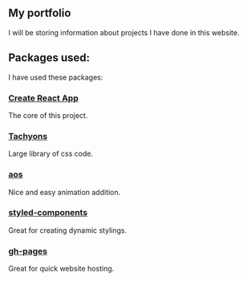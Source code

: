 ## My portfolio

I will be storing information about projects I have done in this website.



## Packages used: 

I have used these packages:

### [Create React App](https://github.com/facebook/create-react-app)
The core of this project. 


### [Tachyons](https://github.com/tachyons-css/tachyons)
Large library of css code.


### [aos](https://github.com/michalsnik/aos)
Nice and easy animation addition.


### [styled-components](https://github.com/styled-components/styled-components)
Great for creating dynamic stylings.


### [gh-pages](https://github.com/tschaub/gh-pages)
Great for quick website hosting.